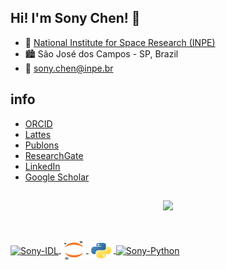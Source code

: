 ## Hi! I'm Sony Chen! 👋

- 🏢 [National Institute for Space Research (INPE)](https://www.gov.br/inpe/pt-br)
- 🏙 São José dos Campos - SP, Brazil
- 📧 sony.chen@inpe.br
<!--
- 📞 +55 (12) 3208-7155
-->
  
## info

- [ORCID](http://orcid.org/0000-0001-6307-7484)
- [Lattes](http://lattes.cnpq.br/0978954754409584)
- [Publons](https://publons.com/researcher/2365517/sony-s-chen/)
- [ResearchGate](https://www.researchgate.net/profile/Sony_Chen)
- [LinkedIn](https://www.linkedin.com/in/sony-su-chen-ab92b796/)
- [Google Scholar](https://scholar.google.com.br/citations?user=863GZT8AAAAJ&hl=pt-BR)

##

<div align="center">
  <a href="https://github.com/sonysuchen">
  <img height="180em" src="https://github-readme-stats.vercel.app/api?username=sonysuchen&show_icons=true&theme=city_lights&include_all_commits=true&count_private=true"/>
</div>

##

<div style="display: inline_block"><br>
  <img align="center" alt="Sony-IDL" height="30" width="30" src="https://kuravih.gallerycdn.vsassets.io/extensions/kuravih/vscode-idl/0.1.2/1550355019862/Microsoft.VisualStudio.Services.Icons.Default">
  <img align="center" alt="Sony-LaTeXr" height="30" width="40" src="https://raw.githubusercontent.com/devicons/devicon/master/icons/jupyter/jupyter-original.svg">
  <img align="center" alt="Sony-Python" height="30" width="40" src="https://raw.githubusercontent.com/devicons/devicon/master/icons/python/python-original.svg">
  <img align="center" alt="Sony-Python" height="13.3" width="32" src="https://upload.wikimedia.org/wikipedia/commons/9/92/LaTeX_logo.svg">  
</div>
